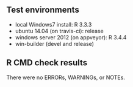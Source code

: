 ## Test environments
* local Windows7 install: R 3.3.3
* ubuntu 14.04 (on travis-ci): release
* windows server 2012 (on appveyor): R 3.4.4
* win-builder (devel and release)

## R CMD check results

There were no ERRORs, WARNINGs, or NOTEs. 


